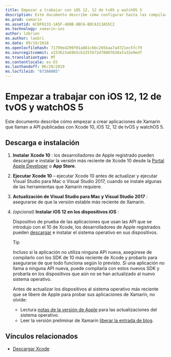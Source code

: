 ```yaml
---
title: Empezar a trabajar con iOS 12, 12 de tvOS y watchOS 5
description: Este documento describe cómo configurar hasta las compilación iOS 12, 12 de tvOS y watchOS 5 aplicaciones con Xamarin. Describe cómo descargar Xcode 10 y actualizar Visual Studio para Mac y Visual Studio 2017.
ms.prod: xamarin
ms.assetid: 6C0F0133-1A5F-408B-8BCA-BDCA313A55C2
ms.technology: xamarin-ios
author: lobrien
ms.author: laobri
ms.date: 09/19/2018
ms.openlocfilehash: 71799e4299f01a881c6bc265baa7ad721ec5fc79
ms.sourcegitcommit: a153623a69b5cb125f672df8007838afa32e9edf
ms.translationtype: MT
ms.contentlocale: es-ES
ms.lasthandoff: 06/20/2019
ms.locfileid: "67268885"
---
```

# <a name="get-started-with-ios-12-tvos-12-and-watchos-5"></a>Empezar a trabajar con iOS 12, 12 de tvOS y watchOS 5

Este documento describe cómo empezar a crear aplicaciones de Xamarin que llaman a API publicadas con Xcode 10, iOS 12, 12 de tvOS y watchOS 5.

## <a name="download-and-install"></a>Descarga e instalación

1. **Instalar Xcode 10** : los desarrolladores de Apple registrado pueden descargar e instalar la versión más reciente de Xcode 10 desde la [Portal Apple Developer](https://developer.apple.com/download/) o **App Store**.

2. **Ejecutar Xcode 10** – ejecutar Xcode 10 antes de actualizar y ejecutar Visual Studio para Mac o Visual Studio 2017, cuando se instale algunas de las herramientas que Xamarin requiere.

3. **Actualización de Visual Studio para Mac y Visual Studio 2017** : asegurarse de que la versión estable más reciente de Xamarin.

4. _(opcional)_  **Instalar iOS 12 en los dispositivos iOS** :

   Dispositivo de prueba de las aplicaciones que usan las API que se introdujo con el 10 de Xcode, los desarrolladores de Apple registrados pueden [descargar](https://developer.apple.com/download) e instalar el sistema operativo en sus dispositivos.

   > [!TIP]
   > Incluso si la aplicación no utiliza ninguna API nueva, asegúrese de compilarlo con los SDK de 10 más reciente de Xcode y probarlo para asegurarse de que todo funciona según lo previsto. Si una aplicación no llama a ninguna API nueva, puede compilarla con estos nuevos SDK y probarla en los dispositivos que aún no se han actualizado al nuevo sistema operativo.
   >
   > Antes de actualizar los dispositivos al sistema operativo más reciente que se libere de Apple para probar sus aplicaciones de Xamarin, no olvide:
   >
   > - Lectura [notas de la versión de Apple](https://developer.apple.com/download/) para las actualizaciones del sistema operativo.
   > - Leer la versión preliminar de Xamarin [liberar la entrada de blog](https://releases.xamarin.com/preview-release-xcode-10-beta-6/).

## <a name="related-links"></a>Vínculos relacionados

- [Descargar Xcode](https://developer.apple.com/download/)
